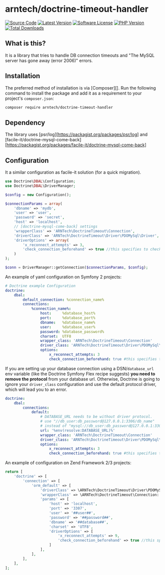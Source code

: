 # arntech/doctrine-timeout-handler
[![Source Code][badge-source]][source]
[![Latest Version][badge-release]][release]
[![Software License][badge-license]][license]
[![PHP Version][badge-php]][php]
[![Total Downloads][badge-downloads]][downloads]

## What is this?
It is a library that tries to handle DB connection timeouts and "The MySQL server has gone away (error 2006)" errors.

## Installation

The preferred method of installation is via [Composer][]. Run the following
command to install the package and add it as a requirement to your project's
`composer.json`:

```bash
composer require arntech/doctrine-timeout-handler
```
## Dependency
The library uses [psr/log][https://packagist.org/packages/psr/log] and [facile-it/doctrine-mysql-come-back][https://packagist.org/packages/facile-it/doctrine-mysql-come-back]

## Configuration
It a similar configuration as facile-it solution (for a quick migration).
```php
use Doctrine\DBAL\Configuration;
use Doctrine\DBAL\DriverManager;

$config = new Configuration();

$connectionParams = array(
    'dbname' => 'mydb',
    'user' => 'user',
    'password' => 'secret',
    'host' => 'localhost',
    // [doctrine-mysql-come-back] settings
    'wrapperClass' => 'ARNTech\DoctrineTimeout\Connection',
    'driverClass' => 'ARNTech\DoctrineTimeout\Driver\PDOMySql\Driver',
    'driverOptions' => array(
        'x_reconnect_attempts' => 3,
		'check_connection_beforehand' => true //this specifies to check if connection is still alive before executing anything
    )
);

$conn = DriverManager::getConnection($connectionParams, $config);
```

An example of yaml configuration on Symfony 2 projects:

```yaml
# Doctrine example Configuration
doctrine:
    dbal:
        default_connection: %connection_name%
        connections:
            %connection_name%:
                host:     %database_host%
                port:     %database_port%
                dbname:   %database_name%
                user:     %database_user%
                password: %database_password%
                charset:  UTF8
                wrapper_class: 'ARNTech\DoctrineTimeout\Connection'
                driver_class: 'ARNTech\DoctrineTimeout\Driver\PDOMySql\Driver'
                options:
                    x_reconnect_attempts: 3
					check_connection_beforehand: true #this specifies to check if connection is still alive before executing anything
```

If you are setting up your database connection using a DSN/`database_url` env variable (like the Doctrine Symfony Flex recipe suggests) **you need to remove the protocol** from your database url.
Otherwise, Doctrine is going to ignore your `driver_class` configuration and use the default protocol driver, which will lead you to an error.

```yaml
doctrine:
    dbal:
        connections:
            default:
                # DATABASE_URL needs to be without driver protocol.  
                # use "//db_user:db_password@127.0.0.1:3306/db_name"
                # instead of "mysql://db_user:db_password@127.0.0.1:3306/db_name" 
                url: '%env(resolve:DATABASE_URL)%'
                wrapper_class: 'ARNTech\DoctrineTimeout\Connection'
                driver_class: 'ARNTech\DoctrineTimeout\Driver\PDOMySql\Driver'
                options:
                    x_reconnect_attempts: 3
					check_connection_beforehand: true #this specifies to check if connection is still alive before executing anything

``` 

An example of configuration on Zend Framework 2/3 projects:

```php
return [
    'doctrine' => [
        'connection' => [
            'orm_default' => [
                'driverClass' => \ARNTech\DoctrineTimeout\Driver\PDOMySql\Driver::class,
                'wrapperClass' => \ARNTech\DoctrineTimeout\Connection::class,
                'params' => [
                    'host' => 'localhost',
                    'port' => '3307',
                    'user' => '##user##',
                    'password' => '##password##',
                    'dbname' => '##database##',
                    'charset' => 'UTF8',
                    'driverOptions' => [
                        'x_reconnect_attempts' => 9,
						'check_connection_beforehand' => true //this specifies to check if connection is still alive before executing anything
                    ]
                ],
            ],
        ],
    ],
];
```


[badge-source]: https://img.shields.io/static/v1?label=source&message=arntech/doctrine-timeout-handler&color=blue&style=flat-square
[badge-release]: https://img.shields.io/packagist/v/arntech/doctrine-timeout-handler.svg?style=flat-square&label=release
[badge-license]: https://img.shields.io/packagist/l/arntech/doctrine-timeout-handler.svg?style=flat-square
[badge-php]: https://img.shields.io/packagist/php-v/arntech/doctrine-timeout-handler.svg?style=flat-square
[badge-downloads]: https://img.shields.io/packagist/dt/arntech/doctrine-timeout-handler.svg?style=flat-square&colorB=mediumvioletred

[source]: https://github.com/ARNTechnology/doctrine-timeout-handler
[release]: https://packagist.org/packages/arntech/doctrine-timeout-handler
[license]: https://github.com/ARNTechnology/doctrine-timeout-handler/blob/master/LICENSE
[php]: https://php.net
[downloads]: https://packagist.org/packages/arntech/doctrine-timeout-handler